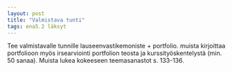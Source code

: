 ```yaml
---
layout: post
title: "Valmistava tunti"
tags: ena5.2 läksyt
---
```


Tee valmistavalle tunnille lauseenvastikemoniste + portfolio. muista kirjoittaa portfolioon myös irsearviointi portfolion teosta ja kurssityöskentelystä (min. 50 sanaa). Muista lukea kokeeseen teemasanastot s. 133-136.